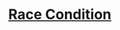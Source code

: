 # [Race Condition](https://github.com/PinkDraconian/InfoSecCheatSheets/blob/master/binary/race%20condition.md)
